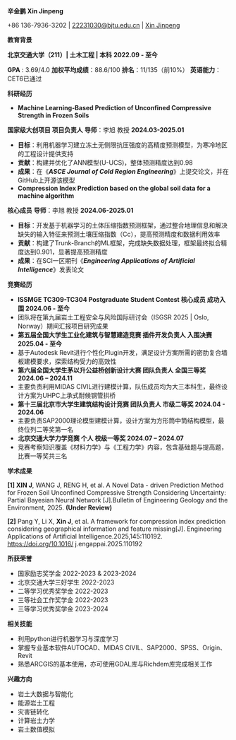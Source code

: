 **辛金鹏 Xin Jinpeng**

+86 136-7936-3202 | [22231030@bjtu.edu.cn](mailto:22231030@bjtu.edu.cn) | [Xin Jinpeng](https://jinpeng-xin.github.io/)

**教育背景**

**北京交通大学（211）| 土木工程 | 本科** **2022.09 - 至今**

**GPA** : 3.69/4.0 **加权平均成绩**：88.6/100 **排名**：11/135（前10%） **英语能力**：CET6已通过

**科研经历**

- **Machine Learning-Based Prediction of Unconfined Compressive Strength in Frozen Soils**

**国家级大创项目 项目负责人** **导师**：李旭 教授 **2024.03-2025.01**

- **目标**：利用机器学习建立冻土无侧限抗压强度的高精度预测模型，为寒冷地区的工程设计提供支持
- **贡献**：构建并优化了ANN模型(U-UCS)，整体预测精度达到0.98
- **成果**：在《**_ASCE Journal of Cold Region Engineering_**》上提交论文，并在GitHub上开源该模型
- **Compression Index Prediction based on the global soil data for a machine algorithm**

**核心成员** **导师**：李旭 教授 **2024.06-2025.01**

- **目标**：开发基于机器学习的土体压缩指数预测框架，通过整合地理信息和解决缺失的输入特征来预测土壤压缩指数（Cc），提高预测精度和数据利用效率
- **贡献**：构建了Trunk-Branch的ML框架，完成缺失数据处理，框架最终拟合精度达到0.901，显著提高预测精度
- **成果**：在SCI一区期刊《**_Engineering Applications of Artificial Intelligence_**》发表论文

**竞赛经历**

- **ISSMGE TC309-TC304 Postgraduate Student Contest 核心成员 成功入围 2024.06 - 至今**
- 团队将在第九届岩土工程安全与风险国际研讨会（ISGSR 2025 | Oslo, Norway）期间汇报项目研究成果
- **第五届全国大学生工业化建筑与智慧建造竞赛 插件开发负责人 入围决赛 2025.04 - 至今**
- 基于Autodesk Revit进行个性化Plugin开发，满足设计方案所需的密肋复合墙板建模要求，探索结构受力的高效性
- **第六届全国大学生茅以升公益桥创新设计大赛 团队负责人 全国三等奖 2024.06 – 2024.11**
- 主要负责利用MIDAS CIVIL进行建模计算，队伍成员均为大三本科生，最终设计方案为UHPC上承式耐候钢管拱桥
- **第十三届北京市大学生建筑结构设计竞赛 团队负责人 市级二等奖 2024.04 - 2024.06**
- 主要负责SAP2000理论模型建模计算，设计方案为方形筒中筒结构模型，最终位列二等奖第一名
- **北京交通大学力学竞赛 个人 校级一等奖 2024.07 – 2024.07**
- 竞赛考察知识覆盖《材料力学》与《工程力学》内容，包含基础题与提高题，比赛一等奖共三名

**学术成果**

**\[1\] XIN J**, WANG J, RENG H, et al. A Novel Data - driven Prediction Method for Frozen Soil Unconfined Compressive Strength Considering Uncertainty: Partial Bayesian Neural Network \[J\].Bulletin of Engineering Geology and the Environment, 2025. **(Under Review)**

**\[2\]** Pang Y, Li X, **Xin J**, et al. A framework for compression index prediction considering geographical information and feature missing\[J\]. Engineering Applications of Artificial Intelligence.2025,145:110192. https://doi.org/10.1016/ j.engappai.2025.110192

**所获荣誉**

- 国家励志奖学金 2022-2023 & 2023-2024
- 北京交通大学三好学生 2022-2023
- 二等学习优秀奖学金 2022-2023
- 三等社会工作奖学金 2022-2023
- 三等学习优秀奖学金 2023-2024

**相关技能**

- 利用python进行机器学习与深度学习
- 掌握专业基本软件AUTOCAD、MIDAS CIVIL、SAP2000、SPSS、Origin、Revit
- 熟悉ARCGIS的基本使用，亦可使用GDAL库与Richdem库完成相关工作

**兴趣方向**

- 岩土大数据与智能化
- 能源岩土工程
- 灾害链转化
- 计算岩土力学
- 岩土数值模拟
